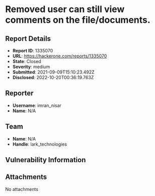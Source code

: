 # Removed user can still view comments on the file/documents.

## Report Details
- **Report ID**: 1335070
- **URL**: https://hackerone.com/reports/1335070
- **State**: Closed
- **Severity**: medium
- **Submitted**: 2021-09-09T15:10:23.492Z
- **Disclosed**: 2022-10-20T00:36:19.763Z

## Reporter
- **Username**: imran_nisar
- **Name**: N/A

## Team
- **Name**: N/A
- **Handle**: lark_technologies

## Vulnerability Information


## Attachments
No attachments
